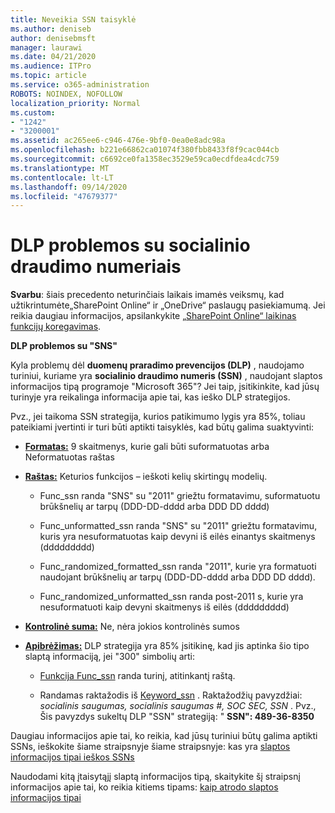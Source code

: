 ```yaml
---
title: Neveikia SSN taisyklė
ms.author: deniseb
author: denisebmsft
manager: laurawi
ms.date: 04/21/2020
ms.audience: ITPro
ms.topic: article
ms.service: o365-administration
ROBOTS: NOINDEX, NOFOLLOW
localization_priority: Normal
ms.custom:
- "1242"
- "3200001"
ms.assetid: ac265ee6-c946-476e-9bf0-0ea0e8adc98a
ms.openlocfilehash: b221e66862ca01074f380fbb8433f8f9cac044cb
ms.sourcegitcommit: c6692ce0fa1358ec3529e59ca0ecdfdea4cdc759
ms.translationtype: MT
ms.contentlocale: lt-LT
ms.lasthandoff: 09/14/2020
ms.locfileid: "47679377"
---
```

# <a name="dlp-issues-with-social-security-numbers"></a>DLP problemos su socialinio draudimo numeriais

**Svarbu**: šiais precedento neturinčiais laikais imamės veiksmų, kad užtikrintumėte„SharePoint Online“ ir „OneDrive“ paslaugų pasiekiamumą. Jei reikia daugiau informacijos, apsilankykite [„SharePoint Online“ laikinas funkcijų koregavimas](https://aka.ms/ODSPAdjustments).

**DLP problemos su "SNS"**

Kyla problemų dėl **duomenų praradimo prevencijos (DLP)** , naudojamo turiniui, kuriame yra **socialinio draudimo numeris (SSN)** , naudojant slaptos informacijos tipą programoje "Microsoft 365"? Jei taip, įsitikinkite, kad jūsų turinyje yra reikalinga informacija apie tai, kas ieško DLP strategijos. 
  
Pvz., jei taikoma SSN strategija, kurios patikimumo lygis yra 85%, toliau pateikiami įvertinti ir turi būti aptikti taisyklės, kad būtų galima suaktyvinti:
  
- **[Formatas:](https://docs.microsoft.com/microsoft-365/compliance/sensitive-information-type-entity-definitions#format-80)** 9 skaitmenys, kurie gali būti suformatuotas arba Neformatuotas raštas

- **[Raštas:](https://msconnect.microsoft.com/https:/docs.microsoft.com/office365/securitycompliance/what-the-sensitive-information-types-look-for#pattern-80)** Keturios funkcijos – ieškoti kelių skirtingų modelių.

  - Func_ssn randa "SNS" su "2011" griežtu formatavimu, suformatuotu brūkšnelių ar tarpų (DDD-DD-dddd arba DDD DD dddd)

  - Func_unformatted_ssn randa "SNS" su "2011" griežtu formatavimu, kuris yra nesuformatuotas kaip devyni iš eilės einantys skaitmenys (ddddddddd)

  - Func_randomized_formatted_ssn randa "2011", kurie yra formatuoti naudojant brūkšnelių ar tarpų (DDD-DD-dddd arba DDD DD dddd).

  - Func_randomized_unformatted_ssn randa post-2011 s, kurie yra nesuformatuoti kaip devyni skaitmenys iš eilės (ddddddddd)

- **[Kontrolinė suma:](https://docs.microsoft.com/microsoft-365/compliance/sensitive-information-type-entity-definitions#checksum-79)** Ne, nėra jokios kontrolinės sumos

- **[Apibrėžimas:](https://docs.microsoft.com/microsoft-365/compliance/sensitive-information-type-entity-definitions#definition-80)** DLP strategija yra 85% įsitikinę, kad jis aptinka šio tipo slaptą informaciją, jei "300" simbolių arti:

  - [Funkcija Func_ssn](https://docs.microsoft.com/microsoft-365/compliance/sensitive-information-type-entity-definitions#pattern-80) randa turinį, atitinkantį raštą.

  - Randamas raktažodis iš [Keyword_ssn](https://docs.microsoft.com/microsoft-365/compliance/sensitive-information-type-entity-definitions#keyword_ssn) . Raktažodžių pavyzdžiai:  *socialinis saugumas, socialinis saugumas #, SOC SEC, SSN*  . Pvz., Šis pavyzdys sukeltų DLP "SSN" strategiją: " **SSN": 489-36-8350**
  
Daugiau informacijos apie tai, ko reikia, kad jūsų turiniui būtų galima aptikti SSNs, ieškokite šiame straipsnyje šiame straipsnyje: kas yra [slaptos informacijos tipai ieškos SSNs](https://docs.microsoft.com/microsoft-365/compliance/sensitive-information-type-entity-definitions#us-social-security-number-ssn)
  
Naudodami kitą įtaisytąjį slaptą informacijos tipą, skaitykite šį straipsnį informacijos apie tai, ko reikia kitiems tipams: [kaip atrodo slaptos informacijos tipai](https://docs.microsoft.com/microsoft-365/compliance/sensitive-information-type-entity-definitions)
  